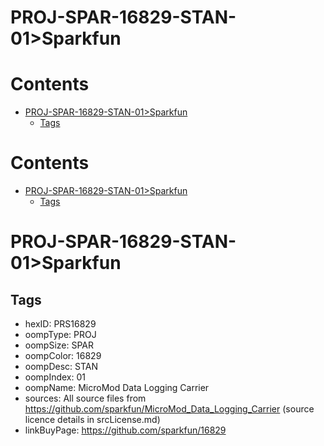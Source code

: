 
PROJ-SPAR-16829-STAN-01>Sparkfun
================================

Contents
========

* [PROJ-SPAR-16829-STAN-01>Sparkfun](#proj-spar-16829-stan-01sparkfun)
	* [Tags](#tags)

Contents
========

* [PROJ-SPAR-16829-STAN-01>Sparkfun](#proj-spar-16829-stan-01sparkfun)
	* [Tags](#tags)

# PROJ-SPAR-16829-STAN-01>Sparkfun

## Tags

- hexID: PRS16829
- oompType: PROJ
- oompSize: SPAR
- oompColor: 16829
- oompDesc: STAN
- oompIndex: 01
- oompName: MicroMod Data Logging Carrier
- sources: All source files from https://github.com/sparkfun/MicroMod_Data_Logging_Carrier (source licence details in srcLicense.md)
- linkBuyPage: https://github.com/sparkfun/16829
